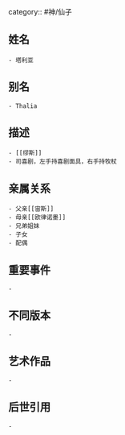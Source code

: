 category:: #神/仙子
## 姓名
	- 塔利亚
## 别名
	- Thalia
## 描述
	- [[缪斯]]
	- 司喜剧，左手持喜剧面具，右手持牧杖
## 亲属关系
	- 父亲[[宙斯]]
	- 母亲[[欧律诺墨]]
	- 兄弟姐妹
	- 子女
	- 配偶
## 重要事件
	-
## 不同版本
	-
## 艺术作品
	-
## 后世引用
	-
